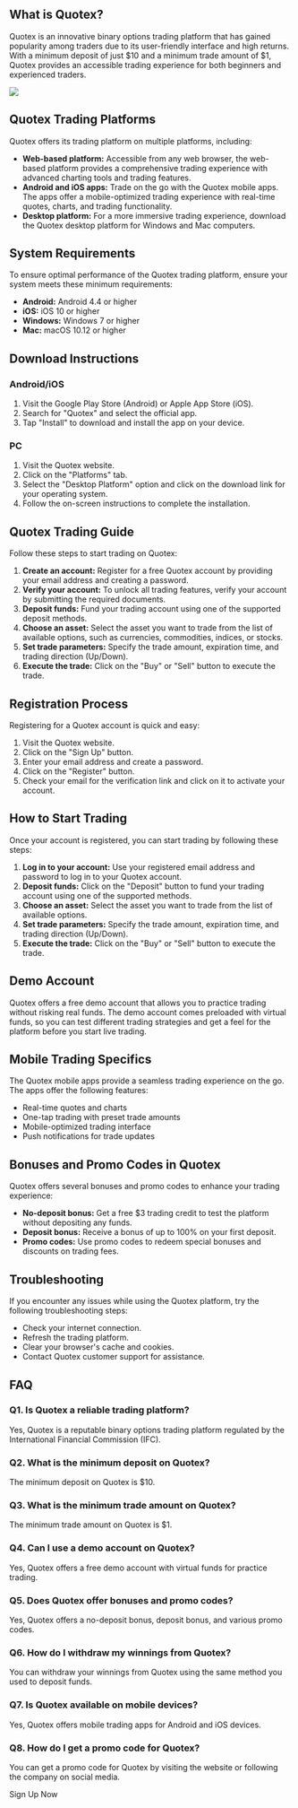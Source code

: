 ## What is Quotex?

Quotex is an innovative binary options trading platform that has gained
popularity among traders due to its user-friendly interface and high
returns. With a minimum deposit of just \$10 and a minimum trade amount
of \$1, Quotex provides an accessible trading experience for both
beginners and experienced traders.

[![](https://static.quotex.io/files/4_en/300_250.jpg)](https://traff.sbs/brokerqxlid)

## Quotex Trading Platforms

Quotex offers its trading platform on multiple platforms, including:

-   **Web-based platform:** Accessible from any web browser, the
    web-based platform provides a comprehensive trading experience with
    advanced charting tools and trading features.
-   **Android and iOS apps:** Trade on the go with the Quotex mobile
    apps. The apps offer a mobile-optimized trading experience with
    real-time quotes, charts, and trading functionality.
-   **Desktop platform:** For a more immersive trading experience,
    download the Quotex desktop platform for Windows and Mac computers.

## System Requirements

To ensure optimal performance of the Quotex trading platform, ensure
your system meets these minimum requirements:

-   **Android:** Android 4.4 or higher
-   **iOS:** iOS 10 or higher
-   **Windows:** Windows 7 or higher
-   **Mac:** macOS 10.12 or higher

## Download Instructions

### Android/iOS

1.  Visit the Google Play Store (Android) or Apple App Store (iOS).
2.  Search for "Quotex" and select the official app.
3.  Tap "Install" to download and install the app on your device.

### PC

1.  Visit the Quotex website.
2.  Click on the "Platforms" tab.
3.  Select the "Desktop Platform" option and click on the download
    link for your operating system.
4.  Follow the on-screen instructions to complete the installation.

## Quotex Trading Guide

Follow these steps to start trading on Quotex:

1.  **Create an account:** Register for a free Quotex account by
    providing your email address and creating a password.
2.  **Verify your account:** To unlock all trading features, verify your
    account by submitting the required documents.
3.  **Deposit funds:** Fund your trading account using one of the
    supported deposit methods.
4.  **Choose an asset:** Select the asset you want to trade from the
    list of available options, such as currencies, commodities, indices,
    or stocks.
5.  **Set trade parameters:** Specify the trade amount, expiration time,
    and trading direction (Up/Down).
6.  **Execute the trade:** Click on the "Buy" or "Sell"
    button to execute the trade.

## Registration Process

Registering for a Quotex account is quick and easy:

1.  Visit the Quotex website.
2.  Click on the "Sign Up" button.
3.  Enter your email address and create a password.
4.  Click on the "Register" button.
5.  Check your email for the verification link and click on it to
    activate your account.

## How to Start Trading

Once your account is registered, you can start trading by following
these steps:

1.  **Log in to your account:** Use your registered email address and
    password to log in to your Quotex account.
2.  **Deposit funds:** Click on the "Deposit" button to fund your
    trading account using one of the supported methods.
3.  **Choose an asset:** Select the asset you want to trade from the
    list of available options.
4.  **Set trade parameters:** Specify the trade amount, expiration time,
    and trading direction (Up/Down).
5.  **Execute the trade:** Click on the "Buy" or "Sell"
    button to execute the trade.

## Demo Account

Quotex offers a free demo account that allows you to practice trading
without risking real funds. The demo account comes preloaded with
virtual funds, so you can test different trading strategies and get a
feel for the platform before you start live trading.

## Mobile Trading Specifics

The Quotex mobile apps provide a seamless trading experience on the go.
The apps offer the following features:

-   Real-time quotes and charts
-   One-tap trading with preset trade amounts
-   Mobile-optimized trading interface
-   Push notifications for trade updates

## Bonuses and Promo Codes in Quotex

Quotex offers several bonuses and promo codes to enhance your trading
experience:

-   **No-deposit bonus:** Get a free \$3 trading credit to test the
    platform without depositing any funds.
-   **Deposit bonus:** Receive a bonus of up to 100% on your first
    deposit.
-   **Promo codes:** Use promo codes to redeem special bonuses and
    discounts on trading fees.

## Troubleshooting

If you encounter any issues while using the Quotex platform, try the
following troubleshooting steps:

-   Check your internet connection.
-   Refresh the trading platform.
-   Clear your browser\'s cache and cookies.
-   Contact Quotex customer support for assistance.

## FAQ

### Q1. Is Quotex a reliable trading platform?

Yes, Quotex is a reputable binary options trading platform regulated by
the International Financial Commission (IFC).

### Q2. What is the minimum deposit on Quotex?

The minimum deposit on Quotex is \$10.

### Q3. What is the minimum trade amount on Quotex?

The minimum trade amount on Quotex is \$1.

### Q4. Can I use a demo account on Quotex?

Yes, Quotex offers a free demo account with virtual funds for practice
trading.

### Q5. Does Quotex offer bonuses and promo codes?

Yes, Quotex offers a no-deposit bonus, deposit bonus, and various promo
codes.

### Q6. How do I withdraw my winnings from Quotex?

You can withdraw your winnings from Quotex using the same method you
used to deposit funds.

### Q7. Is Quotex available on mobile devices?

Yes, Quotex offers mobile trading apps for Android and iOS devices.

### Q8. How do I get a promo code for Quotex?

You can get a promo code for Quotex by visiting the website or following
the company on social media.

Sign Up Now

